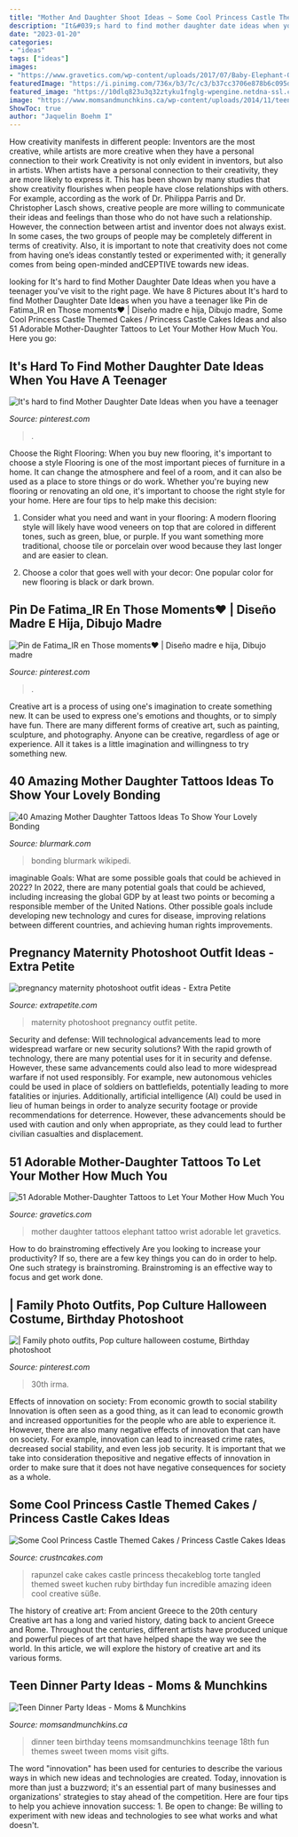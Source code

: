 ```yaml
---
title: "Mother And Daughter Shoot Ideas ~ Some Cool Princess Castle Themed Cakes / Princess Castle Cakes Ideas"
description: "It&#039;s hard to find mother daughter date ideas when you have a teenager"
date: "2023-01-20"
categories:
- "ideas"
tags: ["ideas"]
images:
- "https://www.gravetics.com/wp-content/uploads/2017/07/Baby-Elephant-On-Wrist-Mother-Daugter-Tattoo.jpg"
featuredImage: "https://i.pinimg.com/736x/b3/7c/c3/b37cc3706e878b6c095d1130d9d4768d.jpg"
featured_image: "https://10dlq823u3q32ztyku1fnglg-wpengine.netdna-ssl.com/wp-content/uploads/2018/07/Lace_Luce1805182-96-edited-e1532565673702.jpg"
image: "https://www.momsandmunchkins.ca/wp-content/uploads/2014/11/teen-dinner-party-ideas.jpg"
ShowToc: true
author: "Jaquelin Boehm I"
---
```



How creativity manifests in different people: Inventors are the most creative, while artists are more creative when they have a personal connection to their work
Creativity is not only evident in inventors, but also in artists. When artists have a personal connection to their creativity, they are more likely to express it. This has been shown by many studies that show creativity flourishes when people have close relationships with others. For example, according as the work of Dr. Philippa Parris and Dr. Christopher Lasch shows, creative people are more willing to communicate their ideas and feelings than those who do not have such a relationship. 
However, the connection between artist and inventor does not always exist. In some cases, the two groups of people may be completely different in terms of creativity. Also, it is important to note that creativity does not come from having one’s ideas constantly tested or experimented with; it generally comes from being open-minded andCEPTIVE towards new ideas.

	

		
looking for It&#039;s hard to find Mother Daughter Date Ideas when you have a teenager you've visit to the right page. We have 8 Pictures about It&#039;s hard to find Mother Daughter Date Ideas when you have a teenager like Pin de Fatima_IR en Those moments♥️ | Diseño madre e hija, Dibujo madre, Some Cool Princess Castle Themed Cakes / Princess Castle Cakes Ideas and also 51 Adorable Mother-Daughter Tattoos to Let Your Mother How Much You. Here you go:
		
    
## It&#039;s Hard To Find Mother Daughter Date Ideas When You Have A Teenager

<img loading=lazy src="https://i.pinimg.com/736x/b3/7c/c3/b37cc3706e878b6c095d1130d9d4768d.jpg" onerror="this.onerror=null;this.src='https://tse4.mm.bing.net/th?id=OIP.Bu1QzEd7UNd9gdNhjaCzZAHaLG&amp;pid=15.1';" alt="It&#039;s hard to find Mother Daughter Date Ideas when you have a teenager">

_Source: pinterest.com_

>. 

	

Choose the Right Flooring: When you buy new flooring, it's important to choose a style
Flooring is one of the most important pieces of furniture in a home. It can change the atmosphere and feel of a room, and it can also be used as a place to store things or do work. Whether you're buying new flooring or renovating an old one, it's important to choose the right style for your home. Here are four tips to help make this decision: 
1. Consider what you need and want in your flooring: A modern flooring style will likely have wood veneers on top that are colored in different tones, such as green, blue, or purple. If you want something more traditional, choose tile or porcelain over wood because they last longer and are easier to clean. 

2. Choose a color that goes well with your decor: One popular color for new flooring is black or dark brown.

    
## Pin De Fatima_IR En Those Moments♥️ | Diseño Madre E Hija, Dibujo Madre

<img loading=lazy src="https://i.pinimg.com/736x/f2/61/e0/f261e0498b7592135307a87e0a715f79.jpg" onerror="this.onerror=null;this.src='https://tse3.mm.bing.net/th?id=OIP.pOt0wv5xE215epPZAVfPiwHaKO&amp;pid=15.1';" alt="Pin de Fatima_IR en Those moments♥️ | Diseño madre e hija, Dibujo madre">

_Source: pinterest.com_

>. 

	

Creative art is a process of using one's imagination to create something new. It can be used to express one's emotions and thoughts, or to simply have fun. There are many different forms of creative art, such as painting, sculpture, and photography. Anyone can be creative, regardless of age or experience. All it takes is a little imagination and willingness to try something new.

    
## 40 Amazing Mother Daughter Tattoos Ideas To Show Your Lovely Bonding

<img loading=lazy src="https://www.blurmark.com/wp-content/uploads/2017/03/Mother-Daughter-Tattoo-Design-12.jpg" onerror="this.onerror=null;this.src='https://tse1.mm.bing.net/th?id=OIP.k8MztsRXk16ZRTbWA9w1JwHaJ4&amp;pid=15.1';" alt="40 Amazing Mother Daughter Tattoos Ideas To Show Your Lovely Bonding">

_Source: blurmark.com_

>bonding blurmark wikipedi. 

	

imaginable Goals: What are some possible goals that could be achieved in 2022?
In 2022, there are many potential goals that could be achieved, including increasing the global GDP by at least two points or becoming a responsible member of the United Nations. Other possible goals include developing new technology and cures for disease, improving relations between different countries, and achieving human rights improvements.

    
## Pregnancy Maternity Photoshoot Outfit Ideas - Extra Petite

<img loading=lazy src="https://10dlq823u3q32ztyku1fnglg-wpengine.netdna-ssl.com/wp-content/uploads/2018/07/Lace_Luce1805182-96-edited-e1532565673702.jpg" onerror="this.onerror=null;this.src='https://tse3.mm.bing.net/th?id=OIP.nhPV_JgMX59wXDyk21gXgQHaLG&amp;pid=15.1';" alt="pregnancy maternity photoshoot outfit ideas - Extra Petite">

_Source: extrapetite.com_

>maternity photoshoot pregnancy outfit petite. 

	

Security and defense: Will technological advancements lead to more widespread warfare or new security solutions?
With the rapid growth of technology, there are many potential uses for it in security and defense. However, these same advancements could also lead to more widespread warfare if not used responsibly. For example, new autonomous vehicles could be used in place of soldiers on battlefields, potentially leading to more fatalities or injuries. Additionally, artificial intelligence (AI) could be used in lieu of human beings in order to analyze security footage or provide recommendations for deterrence. However, these advancements should be used with caution and only when appropriate, as they could lead to further civilian casualties and displacement.

    
## 51 Adorable Mother-Daughter Tattoos To Let Your Mother How Much You

<img loading=lazy src="https://www.gravetics.com/wp-content/uploads/2017/07/Baby-Elephant-On-Wrist-Mother-Daugter-Tattoo.jpg" onerror="this.onerror=null;this.src='https://tse4.mm.bing.net/th?id=OIP.ssPIsg5pRH7InLZGqFw_JQHaJQ&amp;pid=15.1';" alt="51 Adorable Mother-Daughter Tattoos to Let Your Mother How Much You">

_Source: gravetics.com_

>mother daughter tattoos elephant tattoo wrist adorable let gravetics. 

	

How to do brainstroming effectively
Are you looking to increase your productivity? If so, there are a few key things you can do in order to help. One such strategy is brainstroming. Brainstroming is an effective way to focus and get work done.

    
## | Family Photo Outfits, Pop Culture Halloween Costume, Birthday Photoshoot

<img loading=lazy src="https://i.pinimg.com/736x/74/ae/92/74ae920e1f893f28d3deb22c0b083061.jpg" onerror="this.onerror=null;this.src='https://tse1.mm.bing.net/th?id=OIP.1QEZMD7hO0a7wJgLXIEvsQHaLF&amp;pid=15.1';" alt="| Family photo outfits, Pop culture halloween costume, Birthday photoshoot">

_Source: pinterest.com_

>30th irma. 

	

Effects of innovation on society: From economic growth to social stability
Innovation is often seen as a good thing, as it can lead to economic growth and increased opportunities for the people who are able to experience it. However, there are also many negative effects of innovation that can have on society. For example, innovation can lead to increased crime rates, decreased social stability, and even less job security. It is important that we take into consideration thepositive and negative effects of innovation in order to make sure that it does not have negative consequences for society as a whole.

    
## Some Cool Princess Castle Themed Cakes / Princess Castle Cakes Ideas

<img loading=lazy src="http://www.crustncakes.com/blog/wp-content/uploads/2015/07/7888325a163eac5c9eb49cb1dd3d192a.jpg" onerror="this.onerror=null;this.src='https://tse1.mm.bing.net/th?id=OIP.XozsMi2Ze4i8abibsh1FpgHaQ-&amp;pid=15.1';" alt="Some Cool Princess Castle Themed Cakes / Princess Castle Cakes Ideas">

_Source: crustncakes.com_

>rapunzel cake cakes castle princess thecakeblog torte tangled themed sweet kuchen ruby birthday fun incredible amazing ideen cool creative süße. 

	

The history of creative art: From ancient Greece to the 20th century
Creative art has a long and varied history, dating back to ancient Greece and Rome. Throughout the centuries, different artists have produced unique and powerful pieces of art that have helped shape the way we see the world. In this article, we will explore the history of creative art and its various forms.

    
## Teen Dinner Party Ideas - Moms &amp; Munchkins

<img loading=lazy src="https://www.momsandmunchkins.ca/wp-content/uploads/2014/11/teen-dinner-party-ideas.jpg" onerror="this.onerror=null;this.src='https://tse2.mm.bing.net/th?id=OIP.WyZd9bcYYMzf6qFPbyPQ6QHaMd&amp;pid=15.1';" alt="Teen Dinner Party Ideas - Moms &amp; Munchkins">

_Source: momsandmunchkins.ca_

>dinner teen birthday teens momsandmunchkins teenage 18th fun themes sweet tween moms visit gifts. 

	

The word "innovation" has been used for centuries to describe the various ways in which new ideas and technologies are created. Today, innovation is more than just a buzzword; it's an essential part of many businesses and organizations' strategies to stay ahead of the competition. Here are four tips to help you achieve innovation success: 1. Be open to change: Be willing to experiment with new ideas and technologies to see what works and what doesn't.

